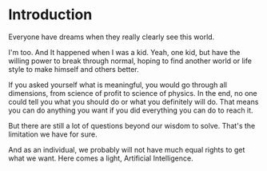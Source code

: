 # Introduction

Everyone have dreams when they really clearly see this world.

I'm too. And It happened when I was a kid. Yeah, one kid, but have the willing power to break through normal, hoping to find another world or life style to make himself and others better.

If you asked yourself what is meaningful, you would go through all dimensions, from science of profit to science of physics. In the end, no one could tell you what you should do or what you definitely will do. That means you can do anything you want if you did everything you can do to reach it.

But there are still a lot of questions beyond our wisdom to solve. That's the limitation we have for sure.

And as an individual, we probably will not have much equal rights to get what we want. Here comes a light, Artificial Intelligence.


